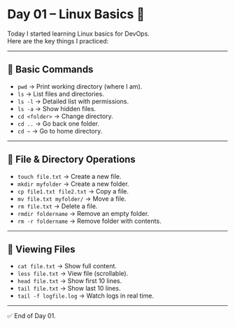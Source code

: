 # Day 01 – Linux Basics 🐧

Today I started learning Linux basics for DevOps.  
Here are the key things I practiced:

---

## 🔹 Basic Commands
- `pwd` → Print working directory (where I am).  
- `ls` → List files and directories.  
- `ls -l` → Detailed list with permissions.  
- `ls -a` → Show hidden files.  
- `cd <folder>` → Change directory.  
- `cd ..` → Go back one folder.  
- `cd ~` → Go to home directory.  

---

## 🔹 File & Directory Operations
- `touch file.txt` → Create a new file.  
- `mkdir myfolder` → Create a new folder.  
- `cp file1.txt file2.txt` → Copy a file.  
- `mv file.txt myfolder/` → Move a file.  
- `rm file.txt` → Delete a file.  
- `rmdir foldername` → Remove an empty folder.  
- `rm -r foldername` → Remove folder with contents.  

---

## 🔹 Viewing Files
- `cat file.txt` → Show full content.  
- `less file.txt` → View file (scrollable).  
- `head file.txt` → Show first 10 lines.  
- `tail file.txt` → Show last 10 lines.  
- `tail -f logfile.log` → Watch logs in real time.  

---

✅ End of Day 01.  
